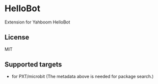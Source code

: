 # HelloBot

Extension for Yahboom HelloBot

## License

MIT

## Supported targets

* for PXT/microbit
(The metadata above is needed for package search.)
